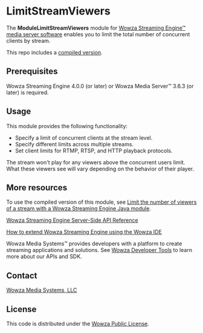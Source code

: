 # LimitStreamViewers
The **ModuleLimitStreamViewers** module for [Wowza Streaming Engine™ media server software](https://www.wowza.com/products/streaming-engine) enables you to limit the total number of concurrent clients by stream.

This repo includes a [compiled version](/lib/wse-plugin-limitstreamviewers.jar).

## Prerequisites
Wowza Streaming Engine 4.0.0 (or later) or Wowza Media Server™ 3.6.3 (or later) is required.

## Usage
This module provides the following functionality:

* Specify a limit of concurrent clients at the stream level.
* Specify different limits across multiple streams.  
* Set client limits for RTMP, RTSP, and HTTP playback protocols.

The stream won't play for any viewers above the concurrent users limit. What these viewers see will vary depending on the behavior of their player.

## More resources
To use the compiled version of this module, see [Limit the number of viewers of a stream with a Wowza Streaming Engine Java module](https://www.wowza.com/docs/how-to-limit-the-number-of-viewers-to-a-stream-modulelimitstreamviewers).

[Wowza Streaming Engine Server-Side API Reference](https://www.wowza.com/resources/serverapi/)

[How to extend Wowza Streaming Engine using the Wowza IDE](https://www.wowza.com/docs/how-to-extend-wowza-streaming-engine-using-the-wowza-ide)

Wowza Media Systems™ provides developers with a platform to create streaming applications and solutions. See [Wowza Developer Tools](https://www.wowza.com/developers) to learn more about our APIs and SDK.

## Contact
[Wowza Media Systems, LLC](https://www.wowza.com/contact)

## License
This code is distributed under the [Wowza Public License](https://github.com/WowzaMediaSystems/wse-plugin-limitstreamviewers/blob/master/LICENSE.txt).
